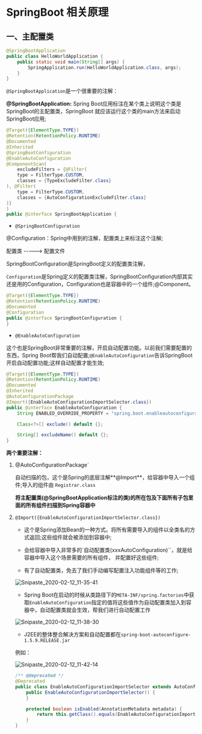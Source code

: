 # SpringBoot 相关原理

## 一、主配置类

```java
@SpringBootApplication
public class HelloWorldApplication {
    public static void main(String[] args) {
        SpringApplication.run(HelloWorldApplication.class, args);
    }
}
```

`@SpringBootApplication`是一个很重要的注解：

**@SpringBootApplication:** Spring Boot应用标注在某个类上说明这个类是SpringBoot的主配置类，SpringBoot 就应该运行这个类的main方法来启动SpringBoot应用;

```java
@Target({ElementType.TYPE})
@Retention(RetentionPolicy.RUNTIME)
@Documented
@Inherited
@SpringBootConfiguration
@EnableAutoConfiguration
@ComponentScan(
    excludeFilters = {@Filter(
    type = FilterType.CUSTOM,
    classes = {TypeExcludeFilter.class}
), @Filter(
    type = FilterType.CUSTOM,
    classes = {AutoConfigurationExcludeFilter.class}
)}
)
public @interface SpringBootApplication {
```

- `@SpringBootConfiguration`

@Configuration：Spring中用到的注解，配置类上来标注这个注解;

配置类 ----->  配置文件

SpringBootConfiguration是SpringBoot定义的配置类注解，

`Configuration`是Spring定义的配置类注解，SpringBootConfiguration内部其实还是用的Configuration，Configuration也是容器中的一个组件;@Component。

```java
@Target({ElementType.TYPE})
@Retention(RetentionPolicy.RUNTIME)
@Documented
@Configuration
public @interface SpringBootConfiguration {
}
```

- `@EnableAutoConfiguration`

这个也是SpringBoot非常重要的注解，开启自动配置功能。以前我们需要配置的东西，Spring Boot帮我们自动配置;`@EnableAutoConfiguration`告诉SpringBoot开启自动配置功能;这样自动配置才能生效;

```java
@Target({ElementType.TYPE})
@Retention(RetentionPolicy.RUNTIME)
@Documented
@Inherited
@AutoConfigurationPackage
@Import({EnableAutoConfigurationImportSelector.class})
public @interface EnableAutoConfiguration {
    String ENABLED_OVERRIDE_PROPERTY = "spring.boot.enableautoconfiguration";

    Class<?>[] exclude() default {};

    String[] excludeName() default {};
}
```

**两个重要注解：**

1. @AutoConfigurationPackage`

   自动扫描的包，这个是Spring的底层注解**@Import**，给容器中导入一个组件;导入的组件由 `Registrar.class`

   **将主配置类(@SpringBootApplication标注的类)的所在包及下面所有子包里面的所有组件扫描到Spring容器中**

2. `@Import({EnableAutoConfigurationImportSelector.class})`

   - 这个是Spring添加Bean的一种方式。将所有需要导入的组件以全类名的方式返回;这些组件就会被添加到容器中;

   - 会给容器中导入非常多的`自动配置类(xxxAutoConfiguration)``，就是给容器中导入这个场景需要的所有组件， 并配置好这些组件;

   - 有了自动配置类，免去了我们手动编写配置注入功能组件等的工作;

   ![Snipaste_2020-02-12_11-35-41](/Users/gatesma/IdeaProjects/SSM_SourceCode/SpringBoot_img/Snipaste_2020-02-12_11-35-41.png)

   - Spring Boot在启动的时候从类路径下的`META-INF/spring.factories`中获取`EnableAutoConfiguration`指定的值将这些值作为自动配置类加入到容器中，自动配置类就会生效，帮我们进行自动配置工作

   ![Snipaste_2020-02-12_11-38-30](/Users/gatesma/IdeaProjects/SSM_SourceCode/SpringBoot_img/Snipaste_2020-02-12_11-38-30.png)

   -  J2EE的整体整合解决方案和自动配置都在`spring-boot-autoconfigure-1.5.9.RELEASE.jar`

   例如：

   ![Snipaste_2020-02-12_11-42-14](/Users/gatesma/IdeaProjects/SSM_SourceCode/SpringBoot_img/Snipaste_2020-02-12_11-42-14.png)

   ```java
   /** @deprecated */
   @Deprecated
   public class EnableAutoConfigurationImportSelector extends AutoConfigurationImportSelector {
       public EnableAutoConfigurationImportSelector() {
       }
   
       protected boolean isEnabled(AnnotationMetadata metadata) {
           return this.getClass().equals(EnableAutoConfigurationImportSelector.class) ? (Boolean)this.getEnvironment().getProperty("spring.boot.enableautoconfiguration", Boolean.class, true) : true;
       }
   }
   ```











































